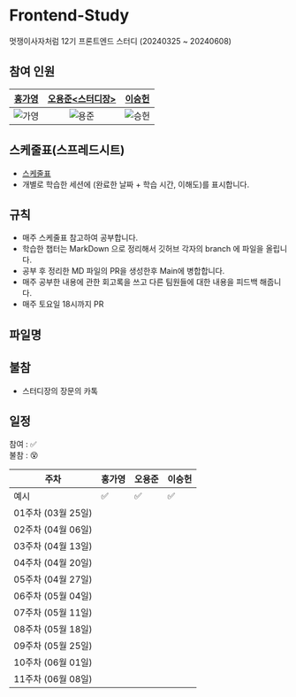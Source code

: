 # Frontend-Study
멋쟁이사자처럼 12기 프론트엔드 스터디 (20240325 ~ 20240608)
                
## 참여 인원 
| [홍가영](https://github.com/kaouo) | [오용준<스터디장>](https://github.com/55yong) | [이승헌](https://github.com/12seungheon) |
|:-:|:-:|:-:|
| ![가영](https://avatars.githubusercontent.com/u/144293040?v=4) | ![용준](https://avatars.githubusercontent.com/u/132319467?v=4) | ![승헌](https://avatars.githubusercontent.com/u/164005659?v=4) |

## 스케줄표(스프레드시트)
- [스케줄표](https://docs.google.com/spreadsheets/d/1XuaLa4wmp7Enq5g93WkmWvLEb5FaILLZ05e7wOrMrSs/edit#gid=0)
- 개별로 학습한 세션에 (완료한 날짜 + 학습 시간, 이해도)를 표시합니다.

## 규칙
- 매주 스케줄표 참고하여 공부합니다.
- 학습한 챕터는 MarkDown 으로 정리해서 깃허브 각자의 branch 에 파일을 올립니다.
- 공부 후 정리한 MD 파일의 PR을 생성한후 Main에 병합합니다.
- 매주 공부한 내용에 관한 회고록을 쓰고 다른 팀원들에 대한 내용을 피드백 해줍니다.
- 매주 토요일 18시까지 PR

## 파일명 

## 불참
- 스터디장의 장문의 카톡

## 일정

참여 : ✅  
불참 : 😵  

| 주차           | 홍가영 | 오용준 | 이승헌 |
|------------------|-|-|-|
| 예시              |✅ |✅ |✅ |
| 01주차 (03월 25일) |||| 
| 02주차 (04월 06일) ||||  
| 03주차 (04월 13일) ||||
| 04주차 (04월 20일) ||||
| 05주차 (04월 27일) ||||
| 06주차 (05월 04일) ||||
| 07주차 (05월 11일) ||||
| 08주차 (05월 18일) ||||
| 09주차 (05월 25일) ||||
| 10주차 (06월 01일) ||||
| 11주차 (06월 08일) ||||
